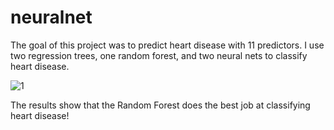 # neuralnet
The goal of this project was to predict heart disease with 11 predictors. I use two regression trees, one random forest, and two neural nets to classify heart disease.

![1](https://user-images.githubusercontent.com/86841639/144724475-fffd7788-c265-4377-b1eb-1374e02caf5b.JPG)

The results show that the Random Forest does the best job at classifying heart disease!

